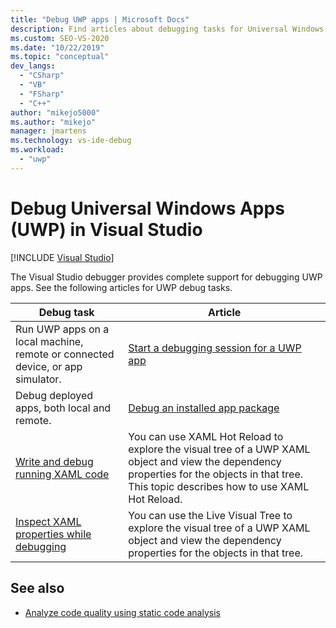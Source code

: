 ```yaml
---
title: "Debug UWP apps | Microsoft Docs"
description: Find articles about debugging tasks for Universal Windows Platform (UWP) apps in the Visual Studio debugger.
ms.custom: SEO-VS-2020
ms.date: "10/22/2019"
ms.topic: "conceptual"
dev_langs:
  - "CSharp"
  - "VB"
  - "FSharp"
  - "C++"
author: "mikejo5000"
ms.author: "mikejo"
manager: jmartens
ms.technology: vs-ide-debug
ms.workload:
  - "uwp"
---
```

# Debug Universal Windows Apps (UWP) in Visual Studio

 [!INCLUDE [Visual Studio](~/includes/applies-to-version/vs-windows-only.md)]

The Visual Studio debugger provides complete support for debugging UWP apps. See the following articles for UWP debug tasks.

|Debug task|Article|
|-|-|
|Run UWP apps on a local machine, remote or connected device, or app simulator.|[Start a debugging session for a UWP app](../debugger/start-a-debugging-session-for-a-store-app-in-visual-studio-vb-csharp-cpp-and-xaml.md)|
|Debug deployed apps, both local and remote.|[Debug an installed app package](../debugger/debug-installed-app-package.md)|
| [Write and debug running XAML code](../xaml-tools/xaml-hot-reload.md) | You can use XAML Hot Reload to explore the visual tree of a UWP XAML object and view the dependency properties for the objects in that tree. This topic describes how to use XAML Hot Reload. |
| [Inspect XAML properties while debugging](../xaml-tools/xaml-hot-reload.md) | You can use the Live Visual Tree to explore the visual tree of a UWP XAML object and view the dependency properties for the objects in that tree. |

## See also
- [Analyze code quality using static code analysis](../code-quality/code-analysis-for-managed-code-overview.md)
